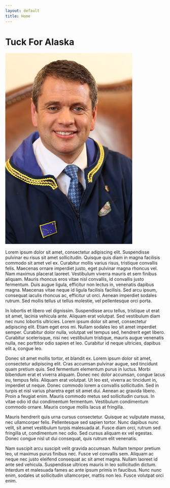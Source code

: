 ```yaml
---
layout: default
title: Home
---
```

<h1>Tuck For Alaska</h1>

<img class="headshot" src="assets/images/headshot-small.png">

Lorem ipsum dolor sit amet, consectetur adipiscing elit. Suspendisse pulvinar eu risus sit amet sollicitudin. Quisque quis diam in magna facilisis commodo sit amet vel ex. Curabitur mollis varius risus, tristique convallis felis. Maecenas ornare imperdiet justo, eget pulvinar magna rhoncus vel. Nam maximus placerat laoreet. Vestibulum viverra mauris et sem finibus aliquam. Mauris rhoncus eros vitae nisl convallis, id convallis justo fermentum. Duis augue ligula, efficitur non lectus in, venenatis dapibus magna. Maecenas vitae neque id ligula facilisis facilisis. Sed arcu ipsum, consequat iaculis rhoncus ac, efficitur ut orci. Aenean imperdiet sodales rutrum. Sed mollis tellus ut tellus molestie, vel pellentesque orci porta.

In lobortis et libero vel dignissim. Suspendisse arcu tellus, tristique ut erat sit amet, lacinia vehicula ante. Aliquam erat volutpat. Sed vestibulum diam nec nunc lobortis ultricies. Lorem ipsum dolor sit amet, consectetur adipiscing elit. Etiam eget eros mi. Nullam sodales leo sit amet imperdiet semper. Curabitur dolor nulla, volutpat vel tempus sed, hendrerit eget libero. Curabitur scelerisque, nisi nec vestibulum tristique, mauris augue venenatis nulla, nec porttitor odio sapien et leo. Curabitur id neque ultricies, dapibus elit a, congue leo.

Donec sit amet mollis tortor, et blandit ex. Lorem ipsum dolor sit amet, consectetur adipiscing elit. Cras accumsan pulvinar augue, sed tincidunt quam pretium quis. Sed fermentum elementum purus in luctus. Morbi bibendum erat et viverra aliquam. Donec nec dolor accumsan, congue lacus eu, tempus felis. Aliquam erat volutpat. Ut leo est, viverra ac tincidunt in, imperdiet ut neque. Donec commodo lorem a convallis sollicitudin. Sed in turpis et nisl varius pharetra eget sit amet dui. Aenean ac gravida libero. Proin a feugiat enim. Mauris commodo metus sed sollicitudin cursus. In vitae odio id dui condimentum fermentum. Vestibulum condimentum commodo ornare. Mauris congue mollis lacus at fringilla.

Mauris hendrerit quis urna cursus consectetur. Quisque ac vulputate massa, nec ullamcorper felis. Pellentesque sed sapien tortor. Nunc dapibus nunc velit, sit amet vestibulum turpis malesuada at. Fusce diam orci, rutrum sed fringilla ut, condimentum nec odio. Sed cursus aliquam ex vel egestas. Donec congue nisl ut dui consequat, quis rutrum elit venenatis.

Nam suscipit arcu suscipit velit gravida accumsan. Nullam tempor pretium leo, ut maximus purus finibus nec. Fusce vel convallis sem. Aliquam ac neque nec justo eleifend consequat ac sit amet magna. Nullam laoreet id ante sed vehicula. Suspendisse ultrices mauris in leo sollicitudin dictum. Interdum et malesuada fames ac ante ipsum primis in faucibus. Nunc nunc enim, sodales ut sollicitudin ullamcorper, mattis non leo. Fusce volutpat orci enim. 
